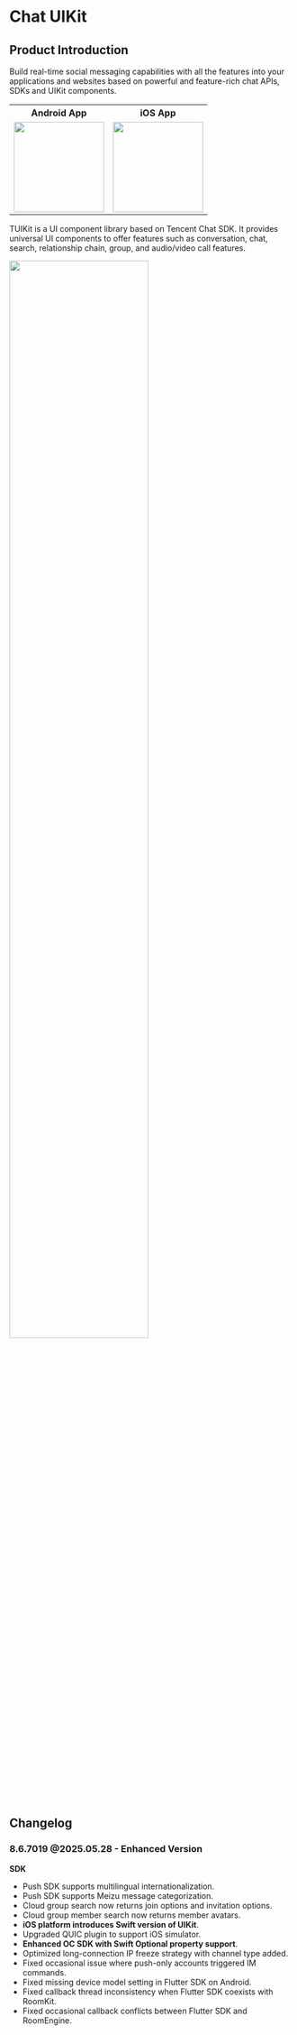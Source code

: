 # Chat UIKit

## Product Introduction
Build real-time social messaging capabilities with all the features into your applications and websites based on powerful and feature-rich chat APIs, SDKs and UIKit components.

<table style="text-align:center; vertical-align:middle; width:440px">
  <tr>
    <th style="text-align:center;" width="160px">Android App</th>
    <th style="text-align:center;" width="160px">iOS App</th>
  </tr>
  <tr>
    <td><img style="width:160px" src="https://qcloudimg.tencent-cloud.cn/raw/078fbb462abd2253e4732487cad8a66d.png"/></td>
    <td><img style="width:160px" src="https://qcloudimg.tencent-cloud.cn/raw/b1ea5318e1cfce38e4ef6249de7a4106.png"/></td>
   </tr>
</table>

TUIKit is a UI component library based on Tencent Chat SDK. It provides universal UI components to offer features such as conversation, chat, search, relationship chain, group, and audio/video call features.

<img src=https://qcloudimg.tencent-cloud.cn/raw/9c893f1a9c6368c82d44586907d5293d.png width=70% />

## Changelog
### 8.6.7019 @2025.05.28 - Enhanced Version
**SDK**
- Push SDK supports multilingual internationalization.
- Push SDK supports Meizu message categorization.
- Cloud group search now returns join options and invitation options.
- Cloud group member search now returns member avatars.
- **iOS platform introduces Swift version of UIKit**.
- Upgraded QUIC plugin to support iOS simulator.
- **Enhanced OC SDK with Swift Optional property support**.
- Optimized long-connection IP freeze strategy with channel type added.
- Fixed occasional issue where push-only accounts triggered IM commands.
- Fixed missing device model setting in Flutter SDK on Android.
- Fixed callback thread inconsistency when Flutter SDK coexists with RoomKit.
- Fixed occasional callback conflicts between Flutter SDK and RoomEngine.
